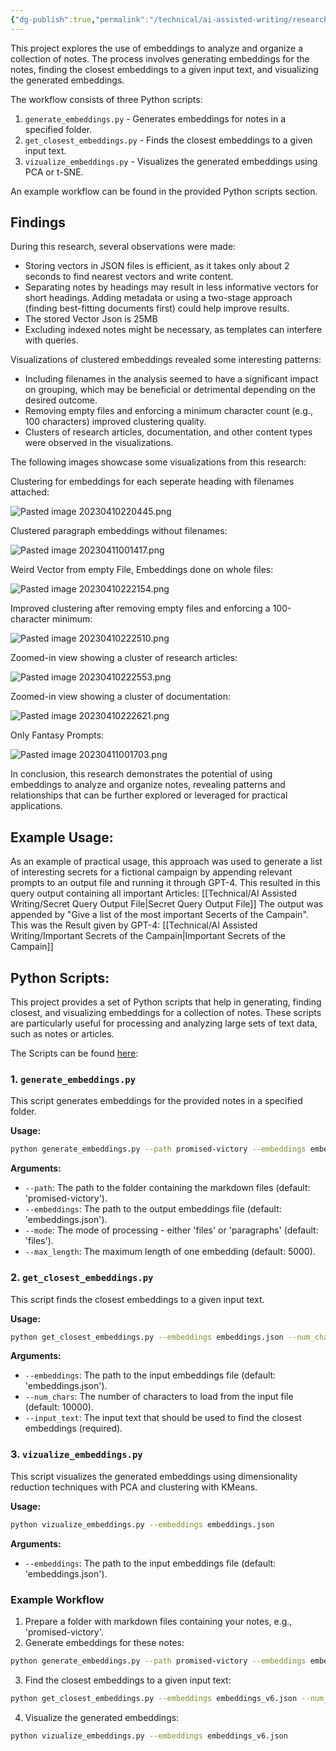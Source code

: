 ```yaml
---
{"dg-publish":true,"permalink":"/technical/ai-assisted-writing/research-on-embeddings-for-notes/","noteIcon":"Technical","created":"2023-04-10T20:06:31.233+02:00","updated":"2023-06-04T16:59:26.531+02:00"}
---
```


This project explores the use of embeddings to analyze and organize a collection of notes. The process involves generating embeddings for the notes, finding the closest embeddings to a given input text, and visualizing the generated embeddings.

The workflow consists of three Python scripts:

1. `generate_embeddings.py` - Generates embeddings for notes in a specified folder.
2. `get_closest_embeddings.py` - Finds the closest embeddings to a given input text.
3. `vizualize_embeddings.py` - Visualizes the generated embeddings using PCA or t-SNE.

An example workflow can be found in the provided Python scripts section.

## Findings
During this research, several observations were made:

- Storing vectors in JSON files is efficient, as it takes only about 2 seconds to find nearest vectors and write content.
- Separating notes by headings may result in less informative vectors for short headings. Adding metadata or using a two-stage approach (finding best-fitting documents first) could help improve results. 
- The stored Vector Json is 25MB
- Excluding indexed notes might be necessary, as templates can interfere with queries.

Visualizations of clustered embeddings revealed some interesting patterns:

- Including filenames in the analysis seemed to have a significant impact on grouping, which may be beneficial or detrimental depending on the desired outcome.
- Removing empty files and enforcing a minimum character count (e.g., 100 characters) improved clustering quality.
- Clusters of research articles, documentation, and other content types were observed in the visualizations.

The following images showcase some visualizations from this research:

Clustering for embeddings for each seperate heading with filenames attached:

![Pasted image 20230410220445.png](/img/user/resources/Pictures/Pasted%20image%2020230410220445.png)

Clustered paragraph embeddings without filenames:

![Pasted image 20230411001417.png](/img/user/resources/Pictures/Pasted%20image%2020230411001417.png)

Weird Vector from empty File, Embeddings done on whole files:

![Pasted image 20230410222154.png](/img/user/resources/Pictures/Pasted%20image%2020230410222154.png)

Improved clustering after removing empty files and enforcing a 100-character minimum:

![Pasted image 20230410222510.png](/img/user/resources/Pictures/Pasted%20image%2020230410222510.png)

Zoomed-in view showing a cluster of research articles:

![Pasted image 20230410222553.png](/img/user/resources/Pictures/Pasted%20image%2020230410222553.png)

Zoomed-in view showing a cluster of documentation:

![Pasted image 20230410222621.png](/img/user/resources/Pictures/Pasted%20image%2020230410222621.png)

Only Fantasy Prompts:

 ![Pasted image 20230411001703.png](/img/user/resources/Pictures/Pasted%20image%2020230411001703.png)

In conclusion, this research demonstrates the potential of using embeddings to analyze and organize notes, revealing patterns and relationships that can be further explored or leveraged for practical applications.

## Example Usage:
As an example of practical usage, this approach was used to generate a list of interesting secrets for a fictional campaign by appending relevant prompts to an output file and running it through GPT-4. This resulted in this query output containing all important Articles:
[[Technical/AI Assisted Writing/Secret Query Output File\|Secret Query Output File]]
The output was appended by "Give a list of the most important Secerts of the Campain". This was the Result given by GPT-4:
[[Technical/AI Assisted Writing/Important Secrets of the Campain\|Important Secrets of the Campain]]


## Python Scripts:

This project provides a set of Python scripts that help in generating, finding closest, and visualizing embeddings for a collection of notes. These scripts are particularly useful for processing and analyzing large sets of text data, such as notes or articles.

The Scripts can be found [here](https://github.com/pheelwell/pheelwell-garden/tree/master/research_scripts): 

### 1. `generate_embeddings.py`

This script generates embeddings for the provided notes in a specified folder.

**Usage:**

```bash
python generate_embeddings.py --path promised-victory --embeddings embeddings_v6.json --mode files --max_length 2000
```

**Arguments:**

- `--path`: The path to the folder containing the markdown files (default: 'promised-victory').
- `--embeddings`: The path to the output embeddings file (default: 'embeddings.json').
- `--mode`: The mode of processing - either 'files' or 'paragraphs' (default: 'files').
- `--max_length`: The maximum length of one embedding (default: 5000).

### 2. `get_closest_embeddings.py`

This script finds the closest embeddings to a given input text.

**Usage:**

```bash
python get_closest_embeddings.py --embeddings embeddings.json --num_chars 10000 --input_text "this is a test"
```

**Arguments:**

- `--embeddings`: The path to the input embeddings file (default: 'embeddings.json').
- `--num_chars`: The number of characters to load from the input file (default: 10000).
- `--input_text`: The input text that should be used to find the closest embeddings (required).

### 3. `vizualize_embeddings.py`

This script visualizes the generated embeddings using dimensionality reduction techniques with PCA and clustering with KMeans.

**Usage:**

```bash
python vizualize_embeddings.py --embeddings embeddings.json
```

**Arguments:**

- `--embeddings`: The path to the input embeddings file (default: 'embeddings.json').

### Example Workflow

1. Prepare a folder with markdown files containing your notes, e.g., 'promised-victory'.
2. Generate embeddings for these notes:

```bash
python generate_embeddings.py --path promised-victory --embeddings embeddings_v6.json --mode files --max_length 2000
```

3. Find the closest embeddings to a given input text:

```bash
python get_closest_embeddings.py --embeddings embeddings_v6.json --num_chars 10000 --input_text "this is a test"
```

4. Visualize the generated embeddings:

```bash
python vizualize_embeddings.py --embeddings embeddings_v6.json
```
